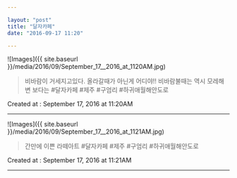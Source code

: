 ```yaml
---

layout: "post"  
title: "달자카페"  
date: "2016-09-17 11:20"

---
```


![Images]({{ site.baseurl }}/media/2016/09/September_17__2016_at_1120AM.jpg)

> 비바람이 거세지고있다. 올라갈때가 아닌게 어디야!! 비바람불때는 역시 모레해변 보다는 #달자카페 #제주 #구엄리 #하귀애월해안도로

Created at : September 17, 2016 at 11:20AM

---

![Images]({{ site.baseurl }}/media/2016/09/September_17__2016_at_1121AM.jpg)

> 간만에 이쁜 라떼아트 #달자카페 #제주 #구엄리 #하귀애월해안도로

Created at : September 17, 2016 at 11:21AM

---
